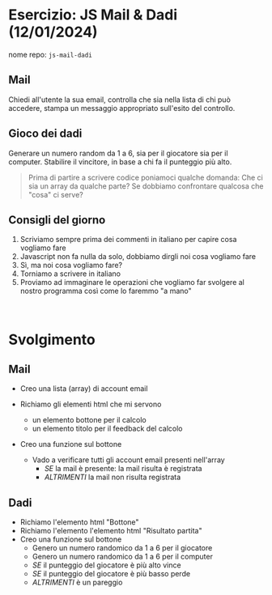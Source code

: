 # Esercizio: JS Mail & Dadi (12/01/2024)
nome repo: `js-mail-dadi`

## Mail
Chiedi all'utente la sua email,
controlla che sia nella lista di chi può accedere,
stampa un messaggio appropriato sull'esito del controllo.


## Gioco dei dadi

Generare un numero random da 1 a 6, sia per il giocatore sia per il computer.
Stabilire il vincitore, in base a chi fa il punteggio più alto.

>Prima di partire a scrivere codice poniamoci qualche domanda:
Che ci sia un array da qualche parte?
Se dobbiamo confrontare qualcosa che "cosa" ci serve?

## Consigli del giorno

1. Scriviamo sempre prima dei commenti in italiano per capire cosa vogliamo fare
2. Javascript non fa nulla da solo, dobbiamo dirgli noi cosa vogliamo fare
3. Sì, ma noi cosa vogliamo fare?
4. Torniamo a scrivere in italiano
5. Proviamo ad immaginare le operazioni che vogliamo far svolgere al nostro programma così come lo faremmo "a mano"

<br>

# Svolgimento

## Mail

- Creo una lista (array) di account email

- Richiamo gli elementi html che mi servono
  - un elemento bottone per il calcolo
  - un elemento titolo per il feedback del calcolo

- Creo una funzione sul bottone
  - Vado a verificare tutti gli account email presenti nell'array
    - *SE* la mail è presente: la mail risulta è registrata
    - *ALTRIMENTI* la mail non risulta registrata

## Dadi

- Richiamo l'elemento html "Bottone"
- Richiamo l'elemento l'elemento html "Risultato partita"
- Creo una funzione sul bottone
  - Genero un numero randomico da 1 a 6 per il giocatore
  - Genero un numero randomico da 1 a 6 per il computer
  - *SE* il punteggio del giocatore è più alto vince
  - *SE* il punteggio del giocatore è più basso perde
  - *ALTRIMENTI* è un pareggio